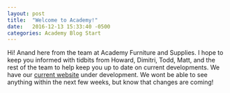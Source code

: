```yaml
---
layout: post
title:  "Welcome to Academy!"
date:   2016-12-13 15:33:40 -0500
categories: Academy Blog Start
---
```

Hi! Anand here from the team at Academy Furniture and Supplies. I hope to keep you informed with tidbits from Howard, Dimitri, Todd, Matt, and the rest of the team to help keep you up to date on current developments. 
We have our [current website][AcademyFurniture] under development. We wont be able to see anything within the next few weeks, but know that changes are coming!

[AcademyFurniture]: http://www.academyfurniture.com/

